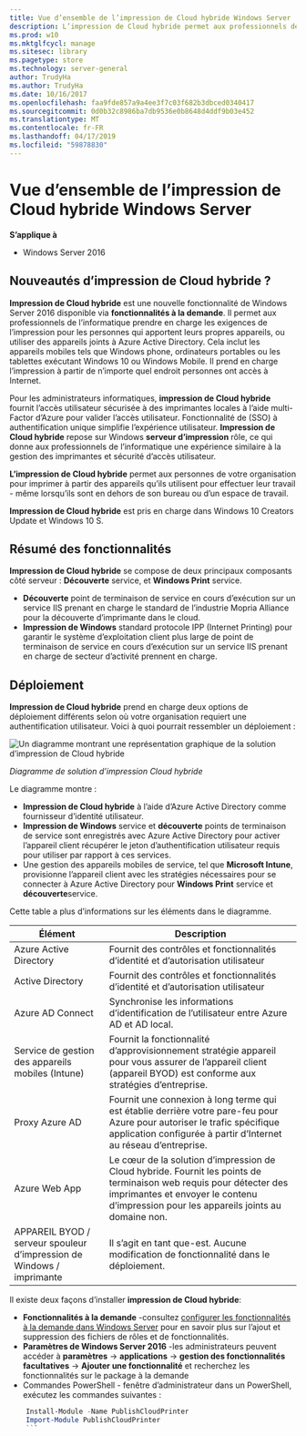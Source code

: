 ```yaml
---
title: Vue d’ensemble de l’impression de Cloud hybride Windows Server
description: L’impression de Cloud hybride permet aux professionnels de l’informatique prendre en charge les exigences de l’impression pour BYOD ou domaine appareils joints à un.
ms.prod: w10
ms.mktglfcycl: manage
ms.sitesec: library
ms.pagetype: store
ms.technology: server-general
author: TrudyHa
ms.author: TrudyHa
ms.date: 10/16/2017
ms.openlocfilehash: faa9fde857a9a4ee3f7c03f682b3dbced0340417
ms.sourcegitcommit: 0d0b32c8986ba7db9536e0b8648d4ddf9b03e452
ms.translationtype: MT
ms.contentlocale: fr-FR
ms.lasthandoff: 04/17/2019
ms.locfileid: "59878830"
---
```

# <a name="windows-server-hybrid-cloud-print-overview"></a>Vue d’ensemble de l’impression de Cloud hybride Windows Server

**S’applique à**
-   Windows Server 2016

## <a name="what-is-hybrid-cloud-print"></a>Nouveautés d’impression de Cloud hybride ?
**Impression de Cloud hybride** est une nouvelle fonctionnalité de Windows Server 2016 disponible via **fonctionnalités à la demande**. Il permet aux professionnels de l’informatique prendre en charge les exigences de l’impression pour les personnes qui apportent leurs propres appareils, ou utiliser des appareils joints à Azure Active Directory. Cela inclut les appareils mobiles tels que Windows phone, ordinateurs portables ou les tablettes exécutant Windows 10 ou Windows Mobile. Il prend en charge l’impression à partir de n’importe quel endroit personnes ont accès à Internet.

Pour les administrateurs informatiques, **impression de Cloud hybride** fournit l’accès utilisateur sécurisée à des imprimantes locales à l’aide multi-Factor d’Azure pour valider l’accès utilisateur. Fonctionnalité de (SSO) à authentification unique simplifie l’expérience utilisateur. **Impression de Cloud hybride** repose sur Windows **serveur d’impression** rôle, ce qui donne aux professionnels de l’informatique une expérience similaire à la gestion des imprimantes et sécurité d’accès utilisateur.

**L’impression de Cloud hybride** permet aux personnes de votre organisation pour imprimer à partir des appareils qu’ils utilisent pour effectuer leur travail - même lorsqu’ils sont en dehors de son bureau ou d’un espace de travail.

**Impression de Cloud hybride** est pris en charge dans Windows 10 Creators Update et Windows 10 S.
 
## <a name="feature-summary"></a>Résumé des fonctionnalités
**Impression de Cloud hybride** se compose de deux principaux composants côté serveur : **Découverte** service, et **Windows Print** service.
- **Découverte** point de terminaison de service en cours d’exécution sur un service IIS prenant en charge le standard de l’industrie Mopria Alliance pour la découverte d’imprimante dans le cloud.
- **Impression de Windows** standard protocole IPP (Internet Printing) pour garantir le système d’exploitation client plus large de point de terminaison de service en cours d’exécution sur un service IIS prenant en charge de secteur d’activité prennent en charge.

## <a name="deployment"></a>Déploiement
**Impression de Cloud hybride** prend en charge deux options de déploiement différents selon où votre organisation requiert une authentification utilisateur. Voici à quoi pourrait ressembler un déploiement :

![Un diagramme montrant une représentation graphique de la solution d’impression de Cloud hybride](../media/hybrid-cloud-print/wshcp-deployment-options.png)

*Diagramme de solution d’impression Cloud hybride*

Le diagramme montre :
- **Impression de Cloud hybride** à l’aide d’Azure Active Directory comme fournisseur d’identité utilisateur. 
- **Impression de Windows** service et **découverte** points de terminaison de service sont enregistrés avec Azure Active Directory pour activer l’appareil client récupérer le jeton d’authentification utilisateur requis pour utiliser par rapport à ces services. 
- Une gestion des appareils mobiles de service, tel que **Microsoft Intune**, provisionne l’appareil client avec les stratégies nécessaires pour se connecter à Azure Active Directory pour **Windows Print** service et **découverte**service.

Cette table a plus d’informations sur les éléments dans le diagramme.  

| Élément | Description |
| ------- | ----------- |
| Azure Active Directory  | Fournit des contrôles et fonctionnalités d’identité et d’autorisation utilisateur |
| Active Directory        | Fournit des contrôles et fonctionnalités d’identité et d’autorisation utilisateur |
| Azure AD Connect  | Synchronise les informations d’identification de l’utilisateur entre Azure AD et AD local. |
| Service de gestion des appareils mobiles (Intune) | Fournit la fonctionnalité d’approvisionnement stratégie appareil pour vous assurer de l’appareil client (appareil BYOD) est conforme aux stratégies d’entreprise. |
| Proxy Azure AD | Fournit une connexion à long terme qui est établie derrière votre pare-feu pour Azure pour autoriser le trafic spécifique application configurée à partir d’Internet au réseau d’entreprise. |
| Azure Web App | Le cœur de la solution d’impression de Cloud hybride. Fournit les points de terminaison web requis pour détecter des imprimantes et envoyer le contenu d’impression pour les appareils joints au domaine non. |
| APPAREIL BYOD / serveur spouleur d’impression de Windows / imprimante | Il s’agit en tant que-est. Aucune modification de fonctionnalité dans le déploiement. |

Il existe deux façons d’installer **impression de Cloud hybride**:
- **Fonctionnalités à la demande** -consultez [configurer les fonctionnalités à la demande dans Windows Server](https://docs.microsoft.com/windows-server/administration/server-manager/configure-features-on-demand-in-windows-server) pour en savoir plus sur l’ajout et suppression des fichiers de rôles et de fonctionnalités. 
- **Paramètres de Windows Server 2016** -les administrateurs peuvent accéder à **paramètres** -> **applications** -> **gestion des fonctionnalités facultatives**  ->  **Ajouter une fonctionnalité** et recherchez les fonctionnalités sur le package à la demande 
- Commandes PowerShell - fenêtre d’administrateur dans un PowerShell, exécutez les commandes suivantes :

```PowerShell
    Install-Module -Name PublishCloudPrinter
    Import-Module PublishCloudPrinter
    ```
